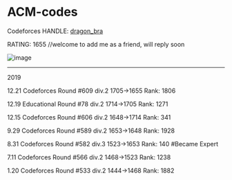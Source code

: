 # ACM-codes

Codeforces HANDLE: [dragon_bra](https://codeforces.com/profile/dragon_bra) 

RATING: 1655  //welcome to add me as a friend, will reply soon

![image](https://github.com/dragonbra/acm-codes/blob/master/Codeforces/Ratings/Rd.609.png)

---

2019

12.21 Codeforces Round #609 div.2   1705→1655   Rank: 1806

12.19 Educational Round #78 div.2   1714→1705   Rank: 1271

12.15 Codeforces Round #606 div.2	1648→1714	Rank: 341

9.29 Codeforces Round #589 div.2	1653→1648	Rank: 1928

8.31 Codeforces Round #582 div.3	1523→1653	Rank: 140	#Became Expert

7.11 Codeforces Round #566 div.2	1468→1523	Rank: 1238

1.20 Codeforces Round #533 div.2	1444→1468	Rank: 1882
